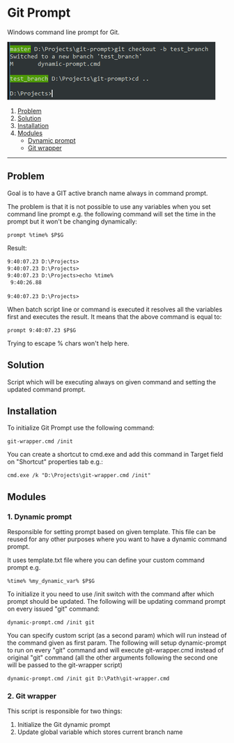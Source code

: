 # Git Prompt
Windows command line prompt for Git.

![Command prompt example](img/screenshot.png)


1. [Problem](#problem)
2. [Solution](#solution)
3. [Installation](#installation)
4. [Modules](#modules)
    * [Dynamic prompt](#1-dynamic-prompt)
    * [Git wrapper](#2-git-wrapper)

---

## Problem
Goal is to have a GIT active branch name always in command prompt.

The problem is that it is not possible to use any variables when you set command line prompt e.g. the following command will set the time in the prompt but it won't be changing dynamically:

```
prompt %time% $P$G
```
Result:
```
9:40:07.23 D:\Projects>
9:40:07.23 D:\Projects>
9:40:07.23 D:\Projects>echo %time%
 9:40:26.88

9:40:07.23 D:\Projects>
```

When batch script line or command is executed it resolves all the variables first and executes the result. It means that the above command is equal to:
```
prompt 9:40:07.23 $P$G
```
Trying to escape % chars won't help here.

## Solution
Script which will be executing always on given command and setting the updated command prompt.

## Installation
To initialize Git Prompt use the following command:
```
git-wrapper.cmd /init
```
You can create a shortcut to cmd.exe and add this command in Target field on "Shortcut" properties tab e.g.:
```
cmd.exe /k "D:\Projects\git-wrapper.cmd /init"
```
## Modules
### 1. Dynamic prompt

Responsible for setting prompt based on given template. This file can be reused for any other purposes where you want to have a dynamic command prompt.

It uses template.txt file where you can define your custom command prompt e.g.
```
%time% %my_dynamic_var% $P$G
```

To initialize it you need to use /init switch with the command after which prompt should be updated. The following will be updating command prompt on every issued "git" command:
```
dynamic-prompt.cmd /init git
```
You can specify custom script (as a second param) which will run instead of the command given as first param. The following will setup dynamic-prompt to run on every "git" command and will execute git-wrapper.cmd instead of original "git" command (all the other arguments following the second one will be passed to the git-wrapper script)
```
dynamic-prompt.cmd /init git D:\Path\git-wrapper.cmd
```
### 2. Git wrapper
This script is responsible for two things:

1. Initialize the Git dynamic prompt
2. Update global variable which stores current branch name
